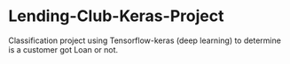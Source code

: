 # Lending-Club-Keras-Project
Classification project using Tensorflow-keras (deep learning) to determine is a customer got Loan or not.
